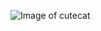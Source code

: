 ![Image of cutecat](https://kittenrescue.org/wp-content/uploads/2017/02/KittenRescue_ShopOtherWaysToGive2.jpg)
